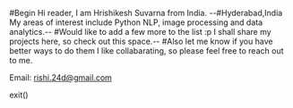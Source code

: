 #Begin
Hi reader,
I am Hrishikesh Suvarna from India. --#Hyderabad,India
My areas of interest include Python NLP, image processing and data analytics.-- #Would like to add a few more to the list :p
I shall share my projects here, so check out this space.-- #Also let me know if you have better ways to do them 
I like collabarating, so please feel free to reach out to me. 

Email: rishi.24d@gmail.com

exit()

<!---
rishi24d/rishi24d is a ✨ special ✨ repository because its `README.md` (this file) appears on your GitHub profile.
You can click the Preview link to take a look at your changes.
--->
